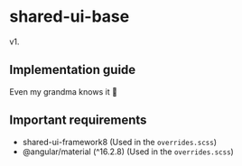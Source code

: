 # shared-ui-base

v1.

## Implementation guide

Even my grandma knows it 💃

## Important requirements

- shared-ui-framework8 (Used in the `overrides.scss`)
- @angular/material (^16.2.8) (Used in the `overrides.scss`)
